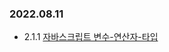### 2022.08.11
- 2.1.1 [자바스크립트 변수-연산자-타입](https://www.boostcourse.org/web316/lecture/16693?isDesc=false)
